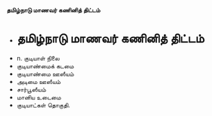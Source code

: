 **தமிழ்நாடு மாணவர் கணினித் திட்டம்**
- # தமிழ்நாடு மாணவர் கணினித் திட்டம்
- n. குடியாள் நிலை
- குடியாண்மைக் கடமை
- குடியாண்மை ஊஸீயம்
- அடிமை ஊஸீயம்
- சார்பூஸீயம்
- மானிய உடைமை
- குடியாட்கள் தொகுதி.

